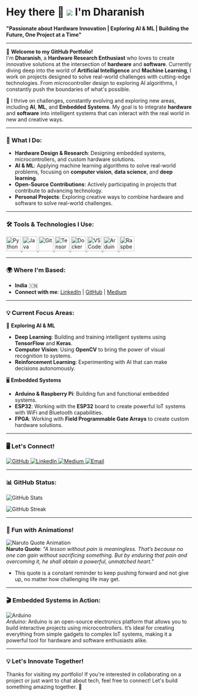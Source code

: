 # Hey there 👋 ![](https://user-images.githubusercontent.com/18350557/176309783-0785949b-9127-417c-8b55-ab5a4333674e.gif) **I'm Dharanish**

**"Passionate about Hardware Innovation | Exploring AI & ML | Building the Future, One Project at a Time"**

---

🌟 **Welcome to my GitHub Portfolio!**  
I'm **Dharanish**, a **Hardware Research Enthusiast** who loves to create innovative solutions at the intersection of **hardware** and **software**. Currently diving deep into the world of **Artificial Intelligence** and **Machine Learning**, I work on projects designed to solve real-world challenges with cutting-edge technologies. From microcontroller design to exploring AI algorithms, I constantly push the boundaries of what's possible.

🚀 I thrive on challenges, constantly evolving and exploring new areas, including **AI**, **ML**, and **Embedded Systems**. My goal is to integrate **hardware** and **software** into intelligent systems that can interact with the real world in new and creative ways.

---

### **🔧 What I Do:**

- **Hardware Design & Research**: Designing embedded systems, microcontrollers, and custom hardware solutions.
- **AI & ML**: Applying machine learning algorithms to solve real-world problems, focusing on **computer vision**, **data science**, and **deep learning**.
- **Open-Source Contributions**: Actively participating in projects that contribute to advancing technology.
- **Personal Projects**: Exploring creative ways to combine hardware and software to solve real-world challenges.

---

### **🛠️ Tools & Technologies I Use:**

<p align="left">
  <a href="https://www.python.org/" target="_blank" rel="noreferrer">
    <img src="https://raw.githubusercontent.com/danielcranney/readme-generator/main/public/icons/skills/python-colored.svg" width="40" height="40" alt="Python" />
  </a>
  <a href="https://www.oracle.com/java/" target="_blank" rel="noreferrer">
    <img src="https://raw.githubusercontent.com/danielcranney/readme-generator/main/public/icons/skills/java-colored.svg" width="40" height="40" alt="Java" />
  </a>
  <a href="https://github.com/" target="_blank" rel="noreferrer">
    <img src="https://raw.githubusercontent.com/danielcranney/readme-generator/main/public/icons/skills/git-colored.svg" width="40" height="40" alt="Git" />
  </a>
  <a href="https://www.tensorflow.org/" target="_blank" rel="noreferrer">
    <img src="https://raw.githubusercontent.com/danielcranney/readme-generator/main/public/icons/skills/tensorflow-colored.svg" width="40" height="40" alt="TensorFlow" />
  </a>
  <a href="https://www.docker.com/" target="_blank" rel="noreferrer">
    <img src="https://raw.githubusercontent.com/danielcranney/readme-generator/main/public/icons/skills/docker-colored.svg" width="40" height="40" alt="Docker" />
  </a>
  <a href="https://code.visualstudio.com/" target="_blank" rel="noreferrer">
    <img src="https://raw.githubusercontent.com/danielcranney/readme-generator/main/public/icons/skills/visualstudiocode.svg" width="40" height="40" alt="VS Code" />
  </a>
  <a href="https://www.arduino.cc/" target="_blank" rel="noreferrer">
    <img src="https://raw.githubusercontent.com/danielcranney/readme-generator/main/public/icons/skills/arduino-colored.svg" width="40" height="40" alt="Arduino" />
  </a>
  <a href="https://www.raspberrypi.org/" target="_blank" rel="noreferrer">
    <img src="https://raw.githubusercontent.com/danielcranney/readme-generator/main/public/icons/skills/raspberrypi-colored.svg" width="40" height="40" alt="Raspberry Pi" />
  </a>
</p>

---

### **🌍 Where I'm Based:**
- **India** 🇮🇳  
- **Connect with me**: [LinkedIn](https://www.linkedin.com/in/dharanish-m-690127256/) | [GitHub](https://github.com/dharanishmadesh) | [Medium](https://medium.com/@waranmadesh826)

---

### **💡 Current Focus Areas:**

🚀 **Exploring AI & ML**  
- **Deep Learning**: Building and training intelligent systems using **TensorFlow** and **Keras**.  
- **Computer Vision**: Using **OpenCV** to bring the power of visual recognition to systems.  
- **Reinforcement Learning**: Experimenting with AI that can make decisions autonomously.

🖥️ **Embedded Systems**  
- **Arduino & Raspberry Pi**: Building fun and functional embedded systems.  
- **ESP32**: Working with the **ESP32** board to create powerful IoT systems with WiFi and Bluetooth capabilities.
- **FPGA**: Working with **Field Programmable Gate Arrays** to create custom hardware solutions.

---

### **🖥️ Let's Connect!**

<p align="left">
  <a href="https://github.com/dharanishmadesh" target="_blank" rel="noreferrer">
    <img src="https://img.shields.io/badge/GitHub-100000?style=flat&logo=github&logoColor=white" alt="GitHub" />
  </a> 
  <a href="https://www.linkedin.com/in/dharanish-m-690127256/" target="_blank" rel="noreferrer">
    <img src="https://img.shields.io/badge/LinkedIn-0A66C2?style=flat&logo=linkedin&logoColor=white" alt="LinkedIn" />
  </a> 
  <a href="https://medium.com/@waranmadesh826" target="_blank" rel="noreferrer">
    <img src="https://img.shields.io/badge/Medium-12100E?style=flat&logo=medium&logoColor=white" alt="Medium" />
  </a> 
  <a href="mailto:waranmadesh826@ngmail.com" target="_blank" rel="noreferrer">
    <img src="https://img.shields.io/badge/Email-D14836?style=flat&logo=gmail&logoColor=white" alt="Email" />
  </a>
</p>

---

### **📊 GitHub Status:**

![GitHub Stats](https://github-readme-stats.vercel.app/api?username=dharanishmadesh&show_icons=true&hide=&count_private=true&title_color=0891b2&text_color=ffffff&icon_color=ffffff&bg_color=1c1917&hide_border=true)

![GitHub Streak](https://github-readme-streak-stats.herokuapp.com/?user=dharanishmadesh&stroke=ffffff&background=1c1917&ring=0891b2&fire=0891b2&currStreakNum=ffffff&currStreakLabel=0891b2&sideNums=ffffff&sideLabels=ffffff&dates=ffffff&hide_border=true)

---

### **🚀 Fun with Animations!**
![Naruto Quote Animation](https://media.giphy.com/media/LEV3OJQG0XXnq/giphy.gif?cid=790b7611p8jbewmam6w268vfzerfr83n5v0yxsnbodqss0cs&ep=v1_gifs_search&rid=giphy.gif&ct=g)  
**Naruto Quote**: *"A lesson without pain is meaningless. That’s because no one can gain without sacrificing something. But by enduring that pain and overcoming it, he shall obtain a powerful, unmatched heart."*  
- This quote is a constant reminder to keep pushing forward and not give up, no matter how challenging life may get.

---

### **🎬 Embedded Systems in Action:**

![Arduino](https://media.giphy.com/media/mFDWuDppjQJjite6FS/giphy.gif?cid=790b7611yeuarqn7kdo10fw70pxocn3qiu943owreks556tj&ep=v1_gifs_search&rid=giphy.gif&ct=g)  
*Arduino*: Arduino is an open-source electronics platform that allows you to build interactive projects using microcontrollers. It’s ideal for creating everything from simple gadgets to complex IoT systems, making it a powerful tool for hardware and software enthusiasts alike.

---

### **💡 Let's Innovate Together!**

Thanks for visiting my portfolio! If you're interested in collaborating on a project or just want to chat about tech, feel free to connect! Let's build something amazing together. 🚀
